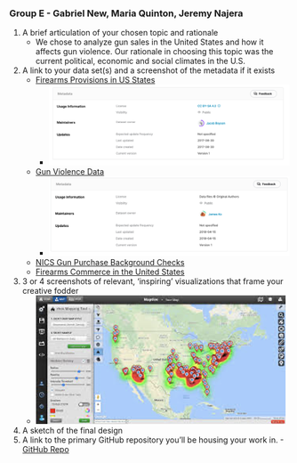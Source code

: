 ### Group E - Gabriel New, Maria Quinton, Jeremy Najera
1. A brief articulation of your chosen topic and rationale
   - We chose to analyze gun sales in the United States and how it affects gun violence. Our rationale in choosing this topic was the current political, economic and social climates in the U.S.
2. A link to your data set(s) and a screenshot of the metadata if it exists
   - [Firearms Provisions in US States](https://www.kaggle.com/jboysen/state-firearms)
      - ![MetaData](images/metadata_gunprovisions.png)
   - [Gun Violence Data](https://www.kaggle.com/jameslko/gun-violence-data)
      - ![MetaData](images/metadata_gunviolence.png)
   - [NICS Gun Purchase Background Checks](https://cran.r-project.org/web/packages/gunsales/README.html)
   - [Firearms Commerce in the United States](datasets/firearms_commerce_us.pdf)
3. 3 or 4 screenshots of relevant, ‘inspiring’ visualizations that frame your creative fodder
   - ![Heat Map - Violence vs. Gun Sales](images/heatmap.png)
4. A sketch of the final design
5. A link to the primary GitHub repository you’ll be housing your work in.
   -[GitHub Repo](https://github.com/Mquinton28/Project-2---Group-E)
